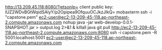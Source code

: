 http://13.209.45.118:8080/?jetsonIp=
client public key: lUZ2WDvBGtWqidSAlyY/p2Opipea9OfquuOCJkzJlkQ=
mobaxterm
ssh -i "capstone.pem" ec2-user@ec2-13-209-45-118.ap-northeast-2.compute.amazonaws.com
nohup java -jar web-develop-0.0.1-SNAPSHOT.jar > output.log 2>&1 &
killall java
git pull
http://ec2-13-209-45-118.ap-northeast-2.compute.amazonaws.com:8080
ssh -i capstone.pem -R 5001:localhost:5001 ec2-user@ec2-13-209-45-118.ap-northeast-2.compute.amazonaws.com
